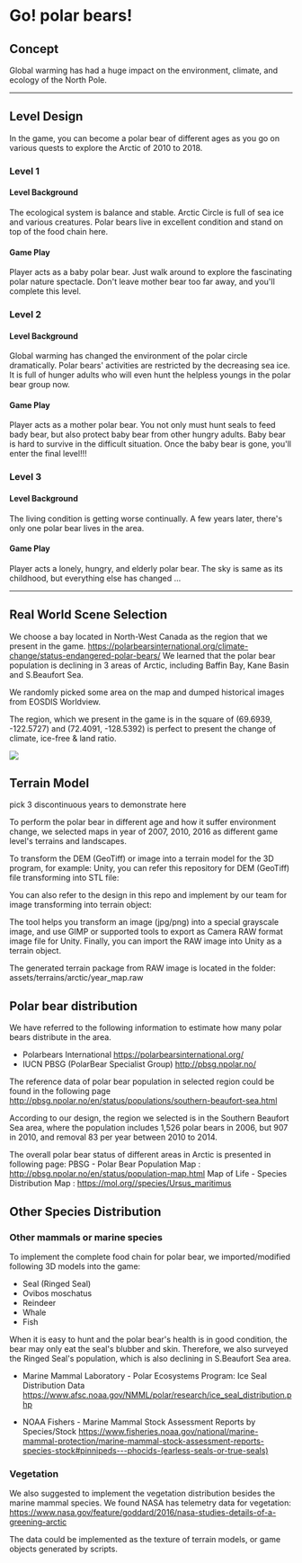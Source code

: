 # Go! polar bears!
## Concept

Global warming has had a huge impact on the environment, climate, and ecology of the North Pole.

---

## Level Design
In the game, you can become a polar bear of different ages as you go on various quests to explore the Arctic of 2010 to 2018.
### Level 1
#### Level Background
The ecological system is balance and stable.  Arctic Circle is full of sea ice and various creatures.  Polar bears live in excellent condition and stand on top of the food chain here.
#### Game Play
Player acts as a baby polar bear.  Just walk around to explore the fascinating polar nature spectacle.  Don't leave mother bear too far away, and you'll complete this level.

### Level 2
#### Level Background
Global warming has changed the environment of the polar circle dramatically.  Polar bears' activities are restricted by the decreasing sea ice.  It is full of hunger adults who will even hunt the helpless youngs in the polar bear group now.
#### Game Play
Player acts as a mother polar bear.  You not only must hunt seals to feed bady bear, but also protect baby bear from other hungry adults.  Baby bear is hard to survive in the difficult situation.  Once the baby bear is gone, you'll enter the final level!!!

### Level 3
#### Level Background
The living condition is getting worse continually.  A few years later, there's only one polar bear lives in the area.
#### Game Play
Player acts a lonely, hungry, and elderly polar bear.  The sky is same as its childhood, but everything else has changed ...

---

## Real World Scene Selection
We choose a bay located in North-West Canada as the region that we present in the game.
https://polarbearsinternational.org/climate-change/status-endangered-polar-bears/
We learned that the polar bear population is declining in 3 areas of Arctic, including Baffin Bay, Kane Basin and S.Beaufort Sea.

We randomly picked some area on the map and dumped historical images from EOSDIS Worldview. 

The region, which we present in the game is in the square of (69.6939, -122.5727) and (72.4091, -128.5392) is perfect to present the change of climate, ice-free & land ratio.

![](https://)

## Terrain Model
pick 3 discontinuous years to demonstrate here

To perform the polar bear in different age and how it suffer environment change, we selected maps in year of 2007, 2010, 2016 as different game level's terrains and landscapes.  

To transform the DEM (GeoTiff) or image into a terrain model for the 3D program, for example: Unity, you can refer this repository for DEM (GeoTiff) file transforming into STL file:

You can also refer to the design in this repo and implement by our team for image transforming into terrain object:

The tool helps you transform an image (jpg/png) into a special grayscale image, and use GIMP or supported tools to export as Camera RAW format image file for Unity. Finally, you can import the RAW image into Unity as a terrain object.

The generated terrain package from RAW image is located in the folder:
    assets/terrains/arctic/year_map.raw
    
## Polar bear distribution
We have referred to the following information to estimate how many polar bears distribute in the area.

* Polarbears International https://polarbearsinternational.org/
* IUCN PBSG (PolarBear Specialist Group) http://pbsg.npolar.no/

The reference data of polar bear population in selected region could be found in the following page
http://pbsg.npolar.no/en/status/populations/southern-beaufort-sea.html

According to our design, the region we selected is in the Southern Beaufort Sea area, where the population includes 1,526 polar bears in 2006, but 907 in 2010, and removal 83 per year between 2010 to 2014.

The overall polar bear status of different areas in Arctic is presented in following page:
PBSG - Polar Bear Population Map : http://pbsg.npolar.no/en/status/population-map.html
Map of Life - Species Distribution Map : https://mol.org//species/Ursus_maritimus

## Other Species Distribution

### Other mammals or marine species
To implement the complete food chain for polar bear, we imported/modified following 3D models into the game:
* Seal (Ringed Seal)
* Ovibos moschatus   
* Reindeer 
* Whale
* Fish

When it is easy to hunt and the polar bear's health is in good condition, the bear may only eat the seal's blubber and skin.  Therefore, we also surveyed the Ringed Seal's population, which is also declining in S.Beaufort Sea area.

* Marine Mammal Laboratory - Polar Ecosystems Program: Ice Seal Distribution Data
https://www.afsc.noaa.gov/NMML/polar/research/ice_seal_distribution.php

* NOAA Fishers - Marine Mammal Stock Assessment Reports by Species/Stock
https://www.fisheries.noaa.gov/national/marine-mammal-protection/marine-mammal-stock-assessment-reports-species-stock#pinnipeds---phocids-(earless-seals-or-true-seals)


### Vegetation
We also suggested to implement the vegetation distribution besides the marine mammal species.  We found NASA has telemetry data for vegetation:
https://www.nasa.gov/feature/goddard/2016/nasa-studies-details-of-a-greening-arctic

The data could be implemented as the texture of terrain models, or game objects generated by scripts.
